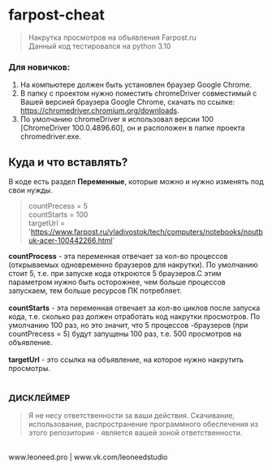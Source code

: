 # farpost-cheat
>Накрутка просмотров на объявления Farpost.ru
></br>
>Данный код тестировался на python 3.10

### Для новичков:
1. На компьютере должен быть установлен браузер Google Chrome.
2. В папку с проектом нужно поместить chromeDriver совместимый с Вашей версией браузера Google Chrome, скачать по ссылке: https://chromedriver.chromium.org/downloads.
3. По умолчанию chromeDriver я использовал версии 100 [ChromeDriver 100.0.4896.60], он и расположен в папке проекта chromedriver.exe.

## Куда и что вставлять?
В коде есть раздел **Переменные**, которые можно и нужно изменять под свои нужды.

>countPrecess = 5
><br/>
>countStarts = 100
><br/>
>targetUrl = 'https://www.farpost.ru/vladivostok/tech/computers/notebooks/noutbuk-acer-100442266.html'

**countProcess** - эта переменная отвечает за кол-во процессов (открываемых одновременно браузеров для накрутки). По умолчанию стоит 5, т.е. при запуске кода откроются 5 браузеров.С этим параметром нужно быть осторожнее, чем больше процессов запускаем, тем больше ресурсов ПК потребляет.
</br>
</br>
**countStarts** - эта переменная отвечает за кол-во циклов после запуска кода, т.е. сколько раз должен отработать код накрутки просмотров. По умолчанию 100 раз, но это значит, что 5 процессов -браузеров (при countPrecess = 5) будут запущены 100 раз, т.е. 500 просмотров на объявление.
</br>
</br>
**targetUrl** - это ссылка на объявление, на которое нужно накрутить просмотры.
</br>
</br>
### ДИСКЛЕЙМЕР
>Я не несу ответственности за ваши действия. Скачивание, использование, распространение программного обеспечения из этого репозитория - является вашей зоной ответственности.
</br>
www.leoneed.pro |  www.vk.com/leoneedstudio
